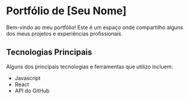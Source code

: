 # Portfólio de [Seu Nome]

Bem-vindo ao meu portfólio! Este é um espaço onde compartilho alguns dos meus projetos e experiências profissionais. 

## Tecnologias Principais

Alguns dos principais tecnologias e ferramentas que utilizo incluem:

- Javascript
- React
- API do GitHub